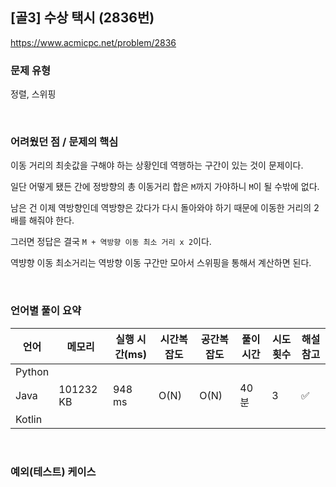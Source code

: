 ## [골3] 수상 택시 (2836번)

https://www.acmicpc.net/problem/2836

### 문제 유형

정렬, 스위핑

<br>

### 어려웠던 점 / 문제의 핵심

이동 거리의 최솟값을 구해야 하는 상황인데 역행하는 구간이 있는 것이 문제이다.

일단 어떻게 됐든 간에 정방향의 총 이동거리 합은 `M`까지 가야하니 `M`이 될 수밖에 없다.

남은 건 이제 역방향인데 역방향은 갔다가 다시 돌아와야 하기 때문에 이동한 거리의 2배를 해줘야 한다.

그러면 정답은 결국 `M + 역방향 이동 최소 거리 x 2`이다.

역뱡향 이동 최소거리는 역방향 이동 구간만 모아서 스위핑을 통해서 계산하면 된다.

<br>

### 언어별 풀이 요약

| 언어   | 메모리    | 실행 시간(ms) | 시간복잡도 | 공간복잡도 | 풀이 시간 | 시도 횟수 | 해설 참고          |
| ------ | --------- | ------------- | ---------- | ---------- | --------- | --------- | ------------------ |
| Python |           |               |            |            |           |           |                    |
| Java   | 101232 KB | 948 ms        | O(N)       | O(N)       | 40분      | 3         | :white_check_mark: |
| Kotlin |           |               |            |            |           |           |                    |

<br>

### 예외(테스트) 케이스

```
```

